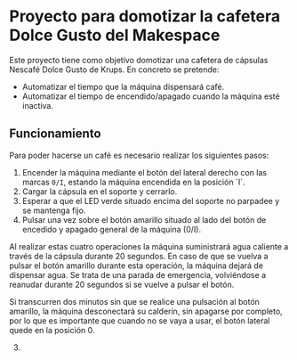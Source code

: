 # Proyecto para domotizar la cafetera Dolce Gusto del Makespace

Este proyecto tiene como objetivo domotizar una cafetera de cápsulas Nescafé Dolce Gusto de Krups. En concreto se pretende:

- Automatizar el tiempo que la máquina dispensará café.
- Automatizar el tiempo de encendido/apagado cuando la máquina esté inactiva.

## Funcionamiento

   Para poder hacerse un café es necesario realizar los siguientes pasos:
   
   1. Encender la máquina mediante el botón del lateral derecho con las marcas `0/I`, estando la máquina encendida en la posición ´I´.
   2. Cargar la cápsula en el soporte y cerrarlo.
   3. Esperar a que el LED verde situado encima del soporte no parpadee y se mantenga fijo.
   4. Pulsar una vez sobre el botón amarillo situado al lado del botón de encedido y apagado general de la máquina (0/I).

   Al realizar estas cuatro operaciones la máquina suministrará agua caliente a través de la cápsula durante 20 segundos. En caso de que se vuelva a pulsar el botón amarillo durante esta operación, la máquina dejará de dispensar agua. Se trata de una parada de emergencia, volviéndose a reanudar durante 20 segundos si se vuelve a pulsar el botón.
   
   Si transcurren dos minutos sin que se realice una pulsación al botón amarillo, la máquina desconectará su calderín, sin apagarse por completo, por lo que es importante que cuando no se vaya a usar, el botón lateral quede en la posición 0.
   
3. 
